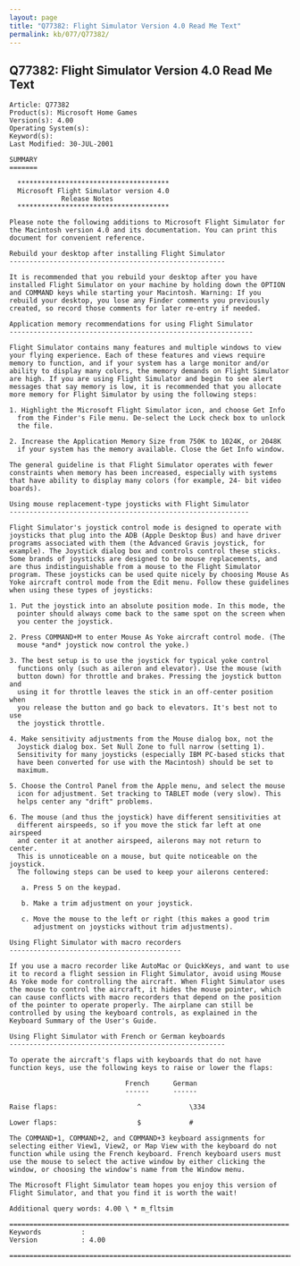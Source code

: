 ```yaml
---
layout: page
title: "Q77382: Flight Simulator Version 4.0 Read Me Text"
permalink: kb/077/Q77382/
---
```


## Q77382: Flight Simulator Version 4.0 Read Me Text

	Article: Q77382
	Product(s): Microsoft Home Games
	Version(s): 4.00
	Operating System(s): 
	Keyword(s): 
	Last Modified: 30-JUL-2001
	
	SUMMARY
	=======
	
	  **************************************
	  Microsoft Flight Simulator version 4.0
	             Release Notes
	  **************************************
	
	Please note the following additions to Microsoft Flight Simulator for
	the Macintosh version 4.0 and its documentation. You can print this
	document for convenient reference.
	
	Rebuild your desktop after installing Flight Simulator
	------------------------------------------------------
	
	It is recommended that you rebuild your desktop after you have
	installed Flight Simulator on your machine by holding down the OPTION
	and COMMAND keys while starting your Macintosh. Warning: If you
	rebuild your desktop, you lose any Finder comments you previously
	created, so record those comments for later re-entry if needed.
	
	Application memory recommendations for using Flight Simulator
	-------------------------------------------------------------
	
	Flight Simulator contains many features and multiple windows to view
	your flying experience. Each of these features and views require
	memory to function, and if your system has a large monitor and/or
	ability to display many colors, the memory demands on Flight Simulator
	are high. If you are using Flight Simulator and begin to see alert
	messages that say memory is low, it is recommended that you allocate
	more memory for Flight Simulator by using the following steps:
	
	1. Highlight the Microsoft Flight Simulator icon, and choose Get Info
	  from the Finder's File menu. De-select the Lock check box to unlock
	  the file.
	
	2. Increase the Application Memory Size from 750K to 1024K, or 2048K
	  if your system has the memory available. Close the Get Info window.
	
	The general guideline is that Flight Simulator operates with fewer
	constraints when memory has been increased, especially with systems
	that have ability to display many colors (for example, 24- bit video
	boards).
	
	Using mouse replacement-type joysticks with Flight Simulator
	------------------------------------------------------------
	
	Flight Simulator's joystick control mode is designed to operate with
	joysticks that plug into the ADB (Apple Desktop Bus) and have driver
	programs associated with them (the Advanced Gravis joystick, for
	example). The Joystick dialog box and controls control these sticks.
	Some brands of joysticks are designed to be mouse replacements, and
	are thus indistinguishable from a mouse to the Flight Simulator
	program. These joysticks can be used quite nicely by choosing Mouse As
	Yoke aircraft control mode from the Edit menu. Follow these guidelines
	when using these types of joysticks:
	
	1. Put the joystick into an absolute position mode. In this mode, the
	  pointer should always come back to the same spot on the screen when
	  you center the joystick.
	
	2. Press COMMAND+M to enter Mouse As Yoke aircraft control mode. (The
	  mouse *and* joystick now control the yoke.)
	
	3. The best setup is to use the joystick for typical yoke control
	  functions only (such as aileron and elevator). Use the mouse (with
	  button down) for throttle and brakes. Pressing the joystick button and
	  using it for throttle leaves the stick in an off-center position when
	  you release the button and go back to elevators. It's best not to use
	  the joystick throttle.
	
	4. Make sensitivity adjustments from the Mouse dialog box, not the
	  Joystick dialog box. Set Null Zone to full narrow (setting 1).
	  Sensitivity for many joysticks (especially IBM PC-based sticks that
	  have been converted for use with the Macintosh) should be set to
	  maximum.
	
	5. Choose the Control Panel from the Apple menu, and select the mouse
	  icon for adjustment. Set tracking to TABLET mode (very slow). This
	  helps center any "drift" problems.
	
	6. The mouse (and thus the joystick) have different sensitivities at
	  different airspeeds, so if you move the stick far left at one airspeed
	  and center it at another airspeed, ailerons may not return to center.
	  This is unnoticeable on a mouse, but quite noticeable on the joystick.
	  The following steps can be used to keep your ailerons centered:
	
	   a. Press 5 on the keypad.
	
	   b. Make a trim adjustment on your joystick.
	
	   c. Move the mouse to the left or right (this makes a good trim
	      adjustment on joysticks without trim adjustments).
	
	Using Flight Simulator with macro recorders
	-------------------------------------------
	
	If you use a macro recorder like AutoMac or QuickKeys, and want to use
	it to record a flight session in Flight Simulator, avoid using Mouse
	As Yoke mode for controlling the aircraft. When Flight Simulator uses
	the mouse to control the aircraft, it hides the mouse pointer, which
	can cause conflicts with macro recorders that depend on the position
	of the pointer to operate properly. The airplane can still be
	controlled by using the keyboard controls, as explained in the
	Keyboard Summary of the User's Guide.
	
	Using Flight Simulator with French or German keyboards
	------------------------------------------------------
	
	To operate the aircraft's flaps with keyboards that do not have
	function keys, use the following keys to raise or lower the flaps:
	
	                             French      German
	                             ------      ------
	
	Raise flaps:                    ^            \334
	
	Lower flaps:                    $            #
	
	The COMMAND+1, COMMAND+2, and COMMAND+3 keyboard assignments for
	selecting either View1, View2, or Map View with the keyboard do not
	function while using the French keyboard. French keyboard users must
	use the mouse to select the active window by either clicking the
	window, or choosing the window's name from the Window menu.
	
	The Microsoft Flight Simulator team hopes you enjoy this version of
	Flight Simulator, and that you find it is worth the wait!
	
	Additional query words: 4.00 \ * m_fltsim
	
	======================================================================
	Keywords          :  
	Version           : 4.00
	
	=============================================================================
	
